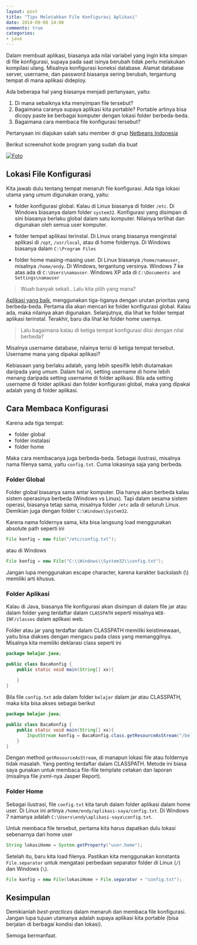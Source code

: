 ```yaml
---
layout: post
title: "Tips Meletakkan File Konfigurasi Aplikasi"
date: 2014-09-08 14:00
comments: true
categories: 
- java
---
```


Dalam membuat aplikasi, biasanya ada nilai variabel yang ingin kita simpan di file konfigurasi, supaya pada saat isinya berubah tidak perlu melakukan kompilasi ulang. Misalnya konfigurasi koneksi database. Alamat database server, username, dan password biasanya sering berubah, tergantung tempat di mana aplikasi dideploy.

Ada beberapa hal yang biasanya menjadi pertanyaan, yaitu:

1. Di mana sebaiknya kita menyimpan file tersebut?
2. Bagaimana caranya supaya aplikasi kita portable? Portable artinya bisa dicopy paste ke berbagai komputer dengan lokasi folder berbeda-beda.
3. Bagaimana cara membaca file konfigurasi tersebut?

Pertanyaan ini diajukan salah satu member di grup [Netbeans Indonesia](https://www.facebook.com/groups/netbeans.id/?fref=nf)

Berikut screenshot kode program yang sudah dia buat

[![Foto](https://lh4.googleusercontent.com/-5j9PxOw3oUM/VA1UZR2oPRI/AAAAAAAAGpM/FxnUMInN8ME/w660-h312-no/error-load-file.jpg)](https://lh4.googleusercontent.com/-5j9PxOw3oUM/VA1UZR2oPRI/AAAAAAAAGpM/FxnUMInN8ME/w660-h312-no/error-load-file.jpg)

<!--more-->

## Lokasi File Konfigurasi ##

Kita jawab dulu tentang tempat menaruh file konfigurasi. Ada tiga lokasi utama yang umum digunakan orang, yaitu:

* folder konfigurasi global. Kalau di Linux biasanya di folder `/etc`. Di Windows biasanya dalam folder `system32`. Konfigurasi yang disimpan di sini biasanya berlaku global dalam satu komputer. Nilainya terlihat dan digunakan oleh semua user komputer.

* folder tempat aplikasi terinstal. Di Linux orang biasanya menginstal aplikasi di `/opt`, `/usr/local`, atau di home foldernya. Di Windows biasanya dalam `C:\Program Files`

* folder home masing-masing user. Di Linux biasanya `/home/namauser`, misalnya `/home/endy`. Di Windows, tergantung versinya. Windows 7 ke atas ada di `C:\Users\namauser`. Windows XP ada di `C:\Documents and Settings\namauser`


> Wuah banyak sekali.. Lalu kita pilih yang mana?

[Aplikasi yang baik](http://software.endy.muhardin.com/manajemen/aplikasi-prakarya-vs-aplikasi-production/), menggunakan tiga-tiganya dengan urutan prioritas yang berbeda-beda. Pertama dia akan mencari ke folder konfigurasi global. Kalau ada, maka nilainya akan digunakan. Selanjutnya, dia lihat ke folder tempat aplikasi terinstal. Terakhir, baru dia lihat ke folder home usernya.

> Lalu bagaimana kalau di ketiga tempat konfigurasi diisi dengan nilai berbeda?

Misalnya username database, nilainya terisi di ketiga tempat tersebut. Username mana yang dipakai aplikasi? 

Kebiasaan yang berlaku adalah, yang lebih spesifik lebih diutamakan daripada yang umum. Dalam hal ini, setting username di home lebih menang daripada setting username di folder aplikasi. Bila ada setting username di folder aplikasi dan folder konfigurasi global, maka yang dipakai adalah yang di folder aplikasi.

## Cara Membaca Konfigurasi ##

Karena ada tiga tempat:

* folder global
* folder instalasi
* folder home

Maka cara membacanya juga berbeda-beda. Sebagai ilustrasi, misalnya nama filenya sama, yaitu `config.txt`. Cuma lokasinya saja yang berbeda.

### Folder Global ###

Folder global biasanya sama antar komputer. Dia hanya akan berbeda kalau sistem operasinya berbeda (Windows vs Linux). Tapi dalam sesama sistem operasi, biasanya tetap sama, misalnya folder `/etc` ada di seluruh Linux. Demikian juga dengan folder `C:\Windows\System32`.

Karena nama foldernya sama, kita bisa langsung load menggunakan absolute path seperti ini

```java
File konfig = new File("/etc/config.txt");
```

atau di Windows

```java
File konfig = new File("C:\\Windows\\System32\\config.txt");
```

Jangan lupa menggunakan escape character, karena karakter backslash (\\) memiliki arti khusus.

### Folder Aplikasi ###

Kalau di Java, biasanya file konfigurasi akan disimpan di dalam file jar atau dalam folder yang terdaftar dalam `CLASSPATH` seperti misalnya `WEB-INF/classes` dalam aplikasi web.

Folder atau jar yang terdaftar dalam CLASSPATH memiliki keistimewaan, yaitu bisa diakses dengan mengacu pada class yang memanggilnya. Misalnya kita memiliki deklarasi class seperti ini

```java
package belajar.java;

public class BacaKonfig {
    public static void main(String[] xx){
        
    }
}
```

Bila file `config.txt` ada dalam folder `belajar` dalam jar atau CLASSPATH, maka kita bisa akses sebagai berikut

```java
package belajar.java;

public class BacaKonfig {
    public static void main(String[] xx){
        InputStream konfig = BacaKonfig.class.getResourceAsStream("/belajar/config.txt");
    }
}
```

Dengan method `getResourceAsStream`, di manapun lokasi file atau foldernya tidak masalah. Yang penting terdaftar dalam CLASSPATH. Metode ini biasa saya gunakan untuk membaca file-file template cetakan dan laporan (misalnya file jrxml-nya Jasper Report).

### Folder Home ###

Sebagai ilustrasi, file `config.txt` kita taruh dalam folder aplikasi dalam home user. Di Linux ini artinya `/home/endy/aplikasi-saya/config.txt`. Di Windows 7 namanya adalah `C:\Users\endy\aplikasi-saya\config.txt`.

Untuk membaca file tersebut, pertama kita harus dapatkan dulu lokasi sebenarnya dari home user

```java
String lokasiHome = System.getProperty("user.home");
```

Setelah itu, baru kita load filenya. Pastikan kita menggunakan konstanta `File.separator` untuk mengatasi perbedaan separator folder di Linux (`/`) dan Windows (`\`).

```java
File konfig = new File(lokasiHome + File.separator + "config.txt");
```

## Kesimpulan ##

Demikianlah _best-practices_ dalam menaruh dan membaca file konfigurasi. Jangan lupa tujuan utamanya adalah supaya aplikasi kita portable (bisa berjalan di berbagai kondisi dan lokasi). 

Semoga bermanfaat.
